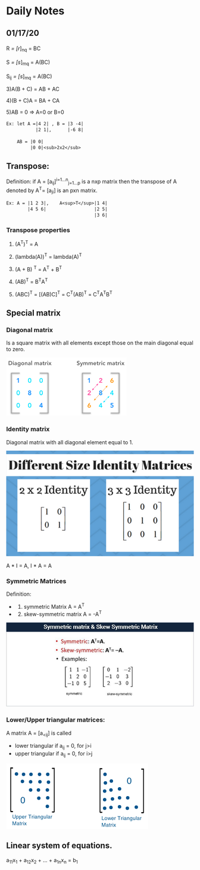 # Daily Notes

## 01/17/20
R<sup>*</sup> = [r<sup>*</sup>]<sub>nq</sub> = BC

S<sup>*</sup> = [s<sup>*</sup>]<sub>mq</sub> = A(BC)

S<sub>ij</sub><sup>*</sup> = [s<sup>*</sup>]<sub>mq</sub> = A(BC)


3)A(B + C) = AB + AC

4)(B + C)A = BA + CA

5)AB = 0 => A=0 or B=0

    Ex: let A =|4 2| , B = |3 -4|
               |2 1|,      |-6 8|

        AB = |0 0|
             |0 0|<sub>2x2</sub>

## Transpose:
Definition: if A = [a<sub>ij</sub>]<sup>i=1...n</sup><sub>j=1...p</sub> is a nxp matrix then the transpose of A denoted by A<sup>T</sup>= [a<sub>ji</sub>] is an pxn matrix.

    Ex: A = |1 2 3|,    A<sup>T</sup>|1 4|
            |4 5 6|                  |2 5|
                                     |3 6|

### Transpose properties
1) (A<sup>T</sup>)<sup>T</sup> = A

2) 	(lambda(A))<sup>T</sup> = lambda(A)<sup>T</sup>

3) (A + B) <sup>T</sup> = A<sup>T</sup> + B<sup>T</sup>

4) (AB)<sup>T</sup> = B<sup>T</sup>A<sup>T</sup>

5) (ABC)<sup>T</sup> = [(AB)C]<sup>T</sup> = C<sup>T</sup>(AB)<sup>T</sup> = C<sup>T</sup>A<sup>T</sup>B<sup>T</sup>

## Special matrix


### Diagonal matrix
Is a square matrix with all elements except those on the main diagonal equal to zero.

![](./../photos/diagonal.png)

### Identity matrix
Diagonal matrix with all diagonal element equal to 1.

![](./../photos/identitymatrix.png)

A * I = A, I * A = A

### Symmetric Matrices
Definition:

- 1) symmetric Matrix A = A<sup>T</sup>
- 2) skew-symmetric matrix A = -A<sup>T</sup>

![](./../photos/symmetricmatrix.jpg)

### Lower/Upper triangular matrices:

A matrix A = [a<sub><ij</sub>] is called
 - lower triangular if a<sub>ij</sub> = 0, for j>i
 - upper triangular if a<sub>ij</sub> = 0, for i>j

 ![](./../photos/triangularmatrix.png)

## Linear system of equations.

a<sub>11</sub>x<sub>1</sub> + a<sub>12</sub>x<sub>2</sub> + ... + a<sub>1n</sub>x<sub>n</sub> = b<sub>1</sub>
